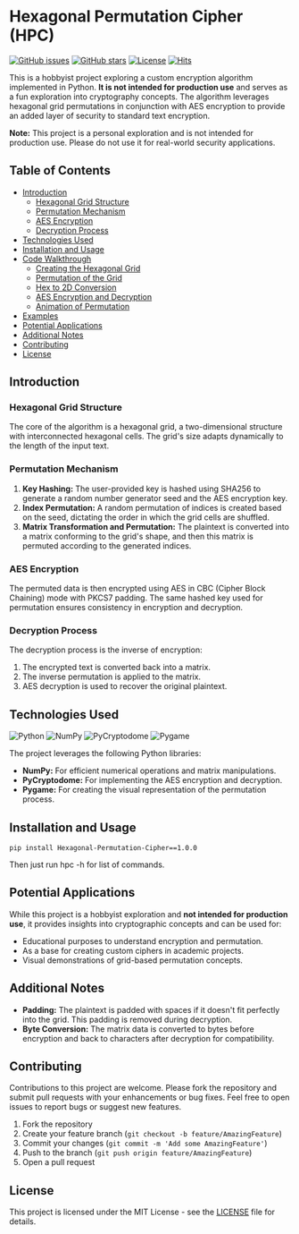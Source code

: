 # Hexagonal Permutation Cipher (HPC)

<!-- ![Hexagonal Permutation Cipher](https://your-image-link.com/banner.png) -->

[![GitHub issues](https://img.shields.io/github/issues/00-Python/Hexagonal-Permutation-Cipher.svg)](https://github.com/00-Python/Hexagonal-Permutation-Cipher/issues)
[![GitHub stars](https://img.shields.io/github/stars/00-Python/Hexagonal-Permutation-Cipher.svg)](https://github.com/00-Python/Hexagonal-Permutation-Cipher/stargazers)
[![License](https://img.shields.io/github/license/00-Python/Hexagonal-Permutation-Cipher.svg)](https://github.com/00-Python/Hexagonal-Permutation-Cipher/blob/main/LICENSE)
[![Hits](https://hits.seeyoufarm.com/api/count/incr/badge.svg?url=https://github.com/00-Python/Hexagonal-Permutation-Cipher)](https://github.com/00-Python/Hexagonal-Permutation-Cipher)

This is a hobbyist project exploring a custom encryption algorithm implemented in Python. **It is not intended for production use** and serves as a fun exploration into cryptography concepts. The algorithm leverages hexagonal grid permutations in conjunction with AES encryption to provide an added layer of security to standard text encryption.

**Note:** This project is a personal exploration and is not intended for production use. Please do not use it for real-world security applications.


## Table of Contents
- [Introduction](#introduction)
    - [Hexagonal Grid Structure](#hexagonal-grid-structure)
    - [Permutation Mechanism](#permutation-mechanism)
    - [AES Encryption](#aes-encryption)
    - [Decryption Process](#decryption-process)
- [Technologies Used](#technologies-used)
- [Installation and Usage](#installation-and-usage)
- [Code Walkthrough](#code-walkthrough)
    - [Creating the Hexagonal Grid](#creating-the-hexagonal-grid)
    - [Permutation of the Grid](#permutation-of-the-grid)
    - [Hex to 2D Conversion](#hex-to-2d-conversion)
    - [AES Encryption and Decryption](#aes-encryption-and-decryption)
    - [Animation of Permutation](#animation-of-permutation)
- [Examples](#examples)
- [Potential Applications](#potential-applications)
- [Additional Notes](#additional-notes)
- [Contributing](#contributing)
- [License](#license)

## Introduction

### Hexagonal Grid Structure

The core of the algorithm is a hexagonal grid, a two-dimensional structure with interconnected hexagonal cells. The grid's size adapts dynamically to the length of the input text. 

### Permutation Mechanism

1. **Key Hashing:** The user-provided key is hashed using SHA256 to generate a random number generator seed and the AES encryption key.
2. **Index Permutation:** A random permutation of indices is created based on the seed, dictating the order in which the grid cells are shuffled.
3. **Matrix Transformation and Permutation:** The plaintext is converted into a matrix conforming to the grid's shape, and then this matrix is permuted according to the generated indices.

### AES Encryption

The permuted data is then encrypted using AES in CBC (Cipher Block Chaining) mode with PKCS7 padding. The same hashed key used for permutation ensures consistency in encryption and decryption.

### Decryption Process

The decryption process is the inverse of encryption:
1. The encrypted text is converted back into a matrix.
2. The inverse permutation is applied to the matrix.
3. AES decryption is used to recover the original plaintext.

## Technologies Used

![Python](https://img.shields.io/badge/-Python-3776AB?style=flat&logo=python&logoColor=white)
![NumPy](https://img.shields.io/badge/-NumPy-013243?style=flat&logo=numpy&logoColor=white)
![PyCryptodome](https://img.shields.io/badge/-PyCryptodome-6A5ACD?style=flat&logo=python&logoColor=white)
![Pygame](https://img.shields.io/badge/-Pygame-4CAF50?style=flat&logo=pygame&logoColor=white)

The project leverages the following Python libraries:
- **NumPy:** For efficient numerical operations and matrix manipulations.
- **PyCryptodome:** For implementing the AES encryption and decryption.
- **Pygame:** For creating the visual representation of the permutation process.

## Installation and Usage

    pip install Hexagonal-Permutation-Cipher==1.0.0

Then just run hpc -h for list of commands.


## Potential Applications

While this project is a hobbyist exploration and **not intended for production use**, it provides insights into cryptographic concepts and can be used for:
- Educational purposes to understand encryption and permutation.
- As a base for creating custom ciphers in academic projects.
- Visual demonstrations of grid-based permutation concepts.

## Additional Notes

- **Padding:** The plaintext is padded with spaces if it doesn't fit perfectly into the grid. This padding is removed during decryption.
- **Byte Conversion:** The matrix data is converted to bytes before encryption and back to characters after decryption for compatibility.

## Contributing

Contributions to this project are welcome. Please fork the repository and submit pull requests with your enhancements or bug fixes. Feel free to open issues to report bugs or suggest new features.

1. Fork the repository
2. Create your feature branch (`git checkout -b feature/AmazingFeature`)
3. Commit your changes (`git commit -m 'Add some AmazingFeature'`)
4. Push to the branch (`git push origin feature/AmazingFeature`)
5. Open a pull request

## License

This project is licensed under the MIT License - see the [LICENSE](LICENSE) file for details.